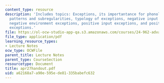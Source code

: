 ```yaml
---
content_type: resource
description: 'Includes topics: Exceptions, its importantance for phonology, systematic
  patterns and subregularities, typology of exceptions, negative input exceptions,
  negative environment exceptions, positive input exceptions, and positive environment
  exceptions.'
file: https://ol-ocw-studio-app-qa.s3.amazonaws.com/courses/24-962-advanced-phonology-spring-2005/a62168a7a90e595ede81335babefc632_apr27handout.pdf
file_type: application/pdf
learning_resource_types:
- Lecture Notes
ocw_type: OCWFile
parent_title: Lecture Notes
parent_type: CourseSection
resourcetype: Document
title: apr27handout.pdf
uid: a62168a7-a90e-595e-de81-335babefc632
---
```


